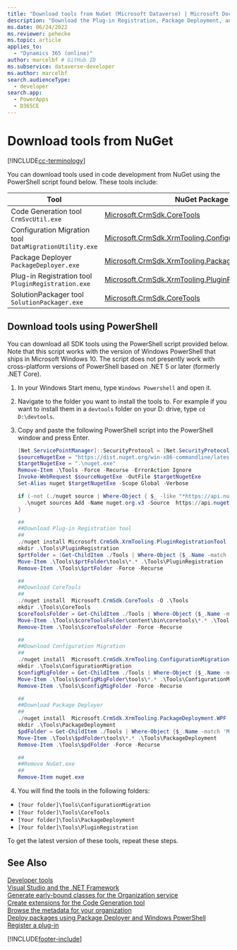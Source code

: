 ```yaml
---
title: "Download tools from NuGet (Microsoft Dataverse) | Microsoft Docs"
description: "Download the Plug-in Registration, Package Deployment, and other developer tools from NuGet.org."
ms.date: 06/24/2022
ms.reviewer: pehecke
ms.topic: article
applies_to: 
  - "Dynamics 365 (online)"
author: marcelbf # GitHub ID
ms.subservice: dataverse-developer
ms.author: marcelbf
search.audienceType: 
  - developer
search.app: 
  - PowerApps
  - D365CE
---
```


# Download tools from NuGet

[!INCLUDE[cc-terminology](includes/cc-terminology.md)]

You can download tools used in code development from NuGet using the  PowerShell script found below. These tools include:

|Tool|NuGet Package|
|-|-|
|Code Generation tool `CrmSvcUtil.exe`|[Microsoft.CrmSdk.CoreTools](https://www.nuget.org/packages/Microsoft.CrmSdk.CoreTools)|
|Configuration Migration tool `DataMigrationUtility.exe`|[Microsoft.CrmSdk.XrmTooling.ConfigurationMigration.Wpf](https://www.nuget.org/packages/Microsoft.CrmSdk.XrmTooling.ConfigurationMigration.Wpf)|
|Package Deployer `PackageDeployer.exe`|[Microsoft.CrmSdk.XrmTooling.PackageDeployment.WPF](https://www.nuget.org/packages/Microsoft.CrmSdk.XrmTooling.PackageDeployment.Wpf)|
|Plug-in Registration tool `PluginRegistration.exe` |[Microsoft.CrmSdk.XrmTooling.PluginRegistrationTool](https://www.nuget.org/packages/Microsoft.CrmSdk.XrmTooling.PluginRegistrationTool)|
|SolutionPackager tool `SolutionPackager.exe`|[Microsoft.CrmSdk.CoreTools](https://www.nuget.org/packages/Microsoft.CrmSdk.CoreTools)|

## Download tools using PowerShell

You can download all SDK tools using the PowerShell script provided below. Note that this script works with the version of Windows PowerShell that ships in Microsoft Windows 10. The script does not presently work with cross-platform versions of PowerShell based on .NET 5 or later (formerly .NET Core).

1. In your Windows Start menu, type `Windows Powershell` and open it.
1. Navigate to the folder you want to install the tools to. For example if you want to install them in a `devtools` folder on your D: drive, type `cd D:\devtools`.
1. Copy and paste the following PowerShell script into the PowerShell window and press Enter.

    ```powershell
    [Net.ServicePointManager]::SecurityProtocol = [Net.SecurityProtocolType]::Tls12
    $sourceNugetExe = "https://dist.nuget.org/win-x86-commandline/latest/nuget.exe"
    $targetNugetExe = ".\nuget.exe"
    Remove-Item .\Tools -Force -Recurse -ErrorAction Ignore
    Invoke-WebRequest $sourceNugetExe -OutFile $targetNugetExe
    Set-Alias nuget $targetNugetExe -Scope Global -Verbose

    if (-not (./nuget source | Where-Object { $_ -like "*https://api.nuget.org/v3/index.json*"})) {
      .\nuget sources Add -Name nuget.org.v3 -Source  https://api.nuget.org/v3/index.json
    }

    ##
    ##Download Plug-in Registration tool
    ##
    ./nuget install Microsoft.CrmSdk.XrmTooling.PluginRegistrationTool -O .\Tools
    mkdir .\Tools\PluginRegistration
    $prtFolder = (Get-ChildItem ./Tools | Where-Object {$_.Name -match 'Microsoft.CrmSdk.XrmTooling.PluginRegistrationTool.'}).Name
    Move-Item .\Tools\$prtFolder\tools\*.* .\Tools\PluginRegistration
    Remove-Item .\Tools\$prtFolder -Force -Recurse
    
    ##
    ##Download CoreTools
    ##
    ./nuget install  Microsoft.CrmSdk.CoreTools -O .\Tools
    mkdir .\Tools\CoreTools
    $coreToolsFolder = Get-ChildItem ./Tools | Where-Object {$_.Name -match 'Microsoft.CrmSdk.CoreTools.'}
    Move-Item .\Tools\$coreToolsFolder\content\bin\coretools\*.* .\Tools\CoreTools
    Remove-Item .\Tools\$coreToolsFolder -Force -Recurse

    ##
    ##Download Configuration Migration
    ##
    ./nuget install  Microsoft.CrmSdk.XrmTooling.ConfigurationMigration.Wpf -O .\Tools
    mkdir .\Tools\ConfigurationMigration
    $configMigFolder = Get-ChildItem ./Tools | Where-Object {$_.Name -match 'Microsoft.CrmSdk.XrmTooling.ConfigurationMigration.Wpf.'}
    Move-Item .\Tools\$configMigFolder\tools\*.* .\Tools\ConfigurationMigration
    Remove-Item .\Tools\$configMigFolder -Force -Recurse
    
    ##
    ##Download Package Deployer 
    ##
    ./nuget install  Microsoft.CrmSdk.XrmTooling.PackageDeployment.WPF -O .\Tools
    mkdir .\Tools\PackageDeployment
    $pdFolder = Get-ChildItem ./Tools | Where-Object {$_.Name -match 'Microsoft.CrmSdk.XrmTooling.PackageDeployment.Wpf.'}
    Move-Item .\Tools\$pdFolder\tools\*.* .\Tools\PackageDeployment
    Remove-Item .\Tools\$pdFolder -Force -Recurse

    ##
    ##Remove NuGet.exe
    ##
    Remove-Item nuget.exe    
    ```

1. You will find the tools in the following folders:

- `[Your folder]\Tools\ConfigurationMigration`
- `[Your folder]\Tools\CoreTools`
- `[Your folder]\Tools\PackageDeployment`
- `[Your folder]\Tools\PluginRegistration`

To get the latest version of these tools, repeat these steps.

## See Also

[Developer tools](developer-tools.md)<br />
[Visual Studio and the .NET Framework](org-service/visual-studio-dot-net-framework.md)<br />
[Generate early-bound classes for the Organization service](org-service/generate-early-bound-classes.md)<br />
[Create extensions for the Code Generation tool](org-service/extend-code-generation-tool.md)<br />
[Browse the metadata for your organization](browse-your-metadata.md)<br />
[Deploy packages using Package Deployer and Windows PowerShell](/power-platform/admin/deploy-packages-using-package-deployer-windows-powershell)<br />
[Register a plug-in](register-plug-in.md)<br />

[!INCLUDE[footer-include](../../includes/footer-banner.md)]
